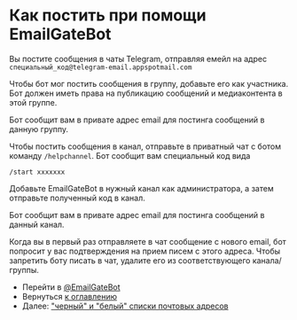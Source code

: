 # Как постить при помощи EmailGateBot

Вы постите сообщения в чаты Telegram, отправляя емейл на адрес `специальный_код@telegram-email.appspotmail.com`

Чтобы бот мог постить сообщения в группу, добавьте его как участника.
Бот должен иметь права на публикацию сообщений и медиаконтента в этой группе.

Бот сообщит вам в привате адрес email для постинга сообщений в данную группу.

Чтобы постить сообщения в канал, отправьте в приватный чат с ботом команду `/helpchannel`.
Бот сообщит вам специальный код вида 
```
/start xxxxxxx
```
Добавьте EmailGateBot в нужный канал как администратора, а затем отправьте полученный код в канал.

Бот сообщит вам в привате адрес email для постинга сообщений в данный канал.

Когда вы в первый раз отправляете в чат сообщение с нового email, бот попросит у вас подтверждения на прием писем с этого адреса.
Чтобы запретить боту писать в чат, удалите его из соответствующего канала/группы.

- Перейти в [@EmailGateBot](http://t.me/EmailGateBot?start=utm_KDaxQG000_github-ru-messaging)
- Вернуться [к оглавлению](guide.md)
- Далее: ["черный" и "белый" списки почтовых адресов](stop_allow_list.md)
